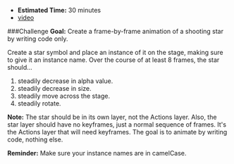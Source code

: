 * **Estimated Time:** 30 minutes
* [video](http://www.youtube.com/watch?v=OdCB_gWrAFw)

###Challenge
**Goal:** Create a frame-by-frame animation of a shooting star by writing code only.

Create a star symbol and place an instance of it on the stage, making sure to give it an instance name. Over the course of at least 8 frames, the star should...

1. steadily decrease in alpha value.
2. steadily decrease in size.
3. steadily move across the stage.
4. steadily rotate.

**Note:** The star should be in its own layer, not the Actions layer. Also, the star layer should have no keyframes, just a normal sequence of frames. It's the Actions layer that will need keyframes. The goal is to animate by writing code, nothing else.

**Reminder:** Make sure your instance names are in camelCase.